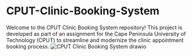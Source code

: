 # CPUT-Clinic-Booking-System
Welcome to the CPUT Clinic Booking System repository! This project is developed as part of an assignment for the Cape Peninsula University of Technology (CPUT) to streamline and modernize the clinic appointment booking process.
![CPUT Clinic Booking System drawio](https://github.com/yondaqwathekana/CPUT-Clinic-Booking-System/assets/113880855/78221a8a-bd49-42bb-b736-7d5b31e5cec2)
